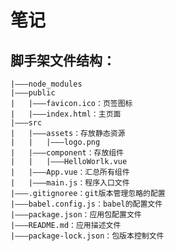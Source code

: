 # 笔记
## 脚手架文件结构：
    |———node_modules
    |———public
    |   |———favicon.ico：页签图标
    |   |———index.html：主页面
    |———src
    |   |———assets：存放静态资源
    |   |   |———logo.png
    |   |———component：存放组件
    |   |   |———HelloWorlk.vue
    |   |———App.vue：汇总所有组件
    |   |———main.js：程序入口文件
    |———.gitignoree：git版本管理忽略的配置
    |———babel.config.js：babel的配置文件
    |———package.json：应用包配置文件
    |———README.md：应用描述文件
    |———package-lock.json：包版本控制文件
